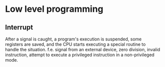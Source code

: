 # Low level programming

## Interrupt

After a signal is caught, a program's execution is suspended, some registers are saved, and the CPU starts executing a special routine to handle the situation. f.e. signal from an external device, zero division, invalid instruction, attempt to execute a privileged instruction in a non-privileged mode. 


